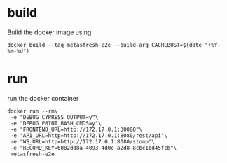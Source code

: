 # build

Build the docker image using

```
docker build --tag metasfresh-e2e --build-arg CACHEBUST=$(date "+%Y-%m-%d") .
```

# run

run the docker container 

```
docker run --rm\
 -e "DEBUG_CYPRESS_OUTPUT=y"\
 -e "DEBUG_PRINT_BASH_CMDS=y"\
 -e "FRONTEND_URL=http://172.17.0.1:30080"\
 -e "API_URL=http=http://172.17.0.1:8080/rest/api"\
 -e "WS_URL=http=http://172.17.0.1:8080/stomp"\
 -e "RECORD_KEY=6082dd8a-4093-4d0c-a2d8-8cbc1bd45fcb"\
 metasfresh-e2e
```